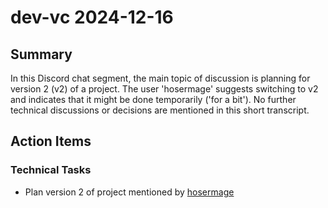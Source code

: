 # dev-vc 2024-12-16

## Summary
In this Discord chat segment, the main topic of discussion is planning for version 2 (v2) of a project. The user 'hosermage' suggests switching to v2 and indicates that it might be done temporarily ('for a bit'). No further technical discussions or decisions are mentioned in this short transcript.

## Action Items

### Technical Tasks
- Plan version 2 of project mentioned by [hosermage](18:02)